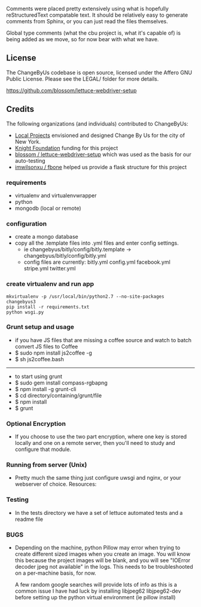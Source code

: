 Comments were placed pretty extensively using what is hopefully reStructuredText
  compatable text.  It should be relatively easy to generate comments from Sphinx,
  or you can just read the files themselves.

Global type comments (what the cbu project is, what it's capable of) is being 
 added as we move, so for now bear with what we have.


## License

The ChangeByUs codebase is open source, licensed under the Affero GNU Public License. Please see the LEGAL/ folder for more details.

https://github.com/blossom/lettuce-webdriver-setup

## Credits
The following organizations (and individuals) contributed to ChangeByUs:
* [Local Projects](http://localprojects.net) envisioned and designed Change By Us for the city of New York. 
* [Knight Foundation](http://www.knightfoundation.org/) funding for this project 
* [blossom / lettuce-webdriver-setup](https://github.com/blossom/lettuce-webdriver-setup) which was used as the basis for our auto-testing
* [imwilsonxu / fbone](https://github.com/imwilsonxu/fbone) helped us provide a flask structure for this project


### requirements
* virtualenv and virtualenvwrapper
* python
* mongodb (local or remote)


### configuration
* create a mongo database 
* copy all the .template files into .yml files and enter config settings.
  - ie changebyus/bitly/config/bitly.template -> changebyus/bitly/config/bitly.yml
  - config files are currently:
    bitly.yml    config.yml   facebook.yml stripe.yml   twitter.yml

### create virtualenv and run app
`mkvirtualenv -p /usr/local/bin/python2.7 --no-site-packages changebyus3`  
`pip install -r requirements.txt`  
`python wsgi.py`

### Grunt setup and usage
* if you have JS files that are missing a coffee source and watch to batch convert JS files to Coffee
* $ sudo npm install js2coffee -g
* $ sh js2coffee.bash

***

* to start using grunt
* $ sudo gem install compass-rgbapng
* $ npm install -g grunt-cli
* $ cd directory/containing/grunt/file
* $ npm install
* $ grunt



### Optional Encryption
* If you choose to use the two part encryption, where one key is stored
  locally and one on a remote server, then you'll need to study and configure
  that module.

### Running from server (Unix)
* Pretty much the same thing just configure uwsgi and nginx, or your
  webserver of choice.  Resources:

### Testing
* In the tests directory we have a set of lettuce automated tests and a readme file

### BUGS
* Depending on the machine, python Pillow may error when trying to create different
  sized images when you create an image.  You will know this because the project images
  will be blank, and you will see "IOError  decoder jpeg not available" in the logs.
  This needs to be troubleshooted on a per-machine basis, for now.

  A few random google searches will provide lots of info as this is a common issue
  I have had luck by installing libjpeg62 libjpeg62-dev before setting up the python
  virtual environment (ie pillow install)

